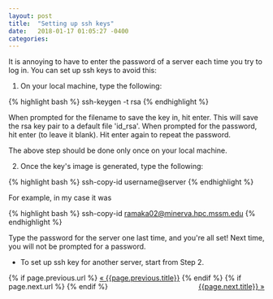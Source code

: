 ```yaml
---
layout: post
title:  "Setting up ssh keys"
date:   2018-01-17 01:05:27 -0400
categories: 
---
```

It is annoying to have to enter the password of a server each time you try to log in. You can set up ssh keys to avoid this:

1. On your local machine, type the following:

{% highlight bash %}
ssh-keygen -t rsa
{% endhighlight %}

When prompted for the filename to save the key in, hit enter. This will save the rsa key pair to a default file 'id_rsa'. When prompted for the password, hit enter (to leave it blank). Hit enter again to repeat the password.

The above step should be done only once on your local machine.

2. Once the key's image is generated, type the following:

{% highlight bash %}
ssh-copy-id username@server
{% endhighlight %}

For example, in my case it was

{% highlight bash %}
ssh-copy-id ramaka02@minerva.hpc.mssm.edu
{% endhighlight %}

Type the password for the server one last time, and you're all set! Next time, you will not be prompted for a password.

* To set up ssh key for another server, start from Step 2.

<div class="Previous-next">
  {% if page.previous.url %}
    <a class="previous" href="{{page.previous.url}}">&laquo; {{page.previous.title}}</a>
  {% endif %}
  {% if page.next.url %}
    <a class="next" style="float:right" href="{{page.next.url}}">{{page.next.title}} &raquo;</a>
  {% endif %}
</div>
